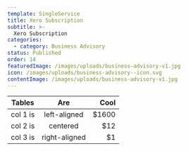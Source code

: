 ```yaml
---
template: SingleService
title: Xero Subscription
subtitle: >-
  Xero Subscription
categories:
  - category: Business Advisory
status: Published
order: 14
featuredImage: /images/uploads/business-advisory-v1.jpg
icon: /images/uploads/business-advisory--icon.svg
contentImage: /images/uploads/business-advisory-v1.jpg
---
```

| Tables   |      Are      |  Cool |
|----------|:-------------:|------:|
| col 1 is |  left-aligned | $1600 |
| col 2 is |    centered   |   $12 |
| col 3 is | right-aligned |    $1 |